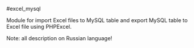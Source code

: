 #excel_mysql

Module for import Excel files to MySQL table and export MySQL table to Excel file using PHPExcel.

Note: all description on Russian language!